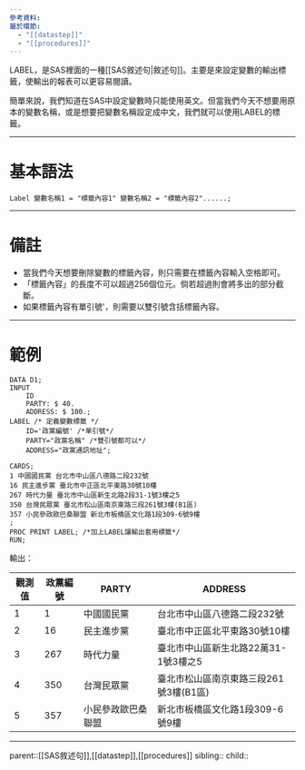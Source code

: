 ```yaml
---
參考資料: 
屬於環節:
  - "[[datastep]]"
  - "[[procedures]]"
---
```

LABEL，是SAS裡面的一種[[SAS敘述句|敘述句]]。主要是來設定變數的輸出標籤，使輸出的報表可以更容易閱讀。

簡單來說，我們知道在SAS中設定變數時只能使用英文。但當我們今天不想要用原本的變數名稱，或是想要把變數名稱設定成中文，我們就可以使用LABEL的標籤。
- - -
# 基本語法
```SAS
Label 變數名稱1 = "標籤內容1" 變數名稱2 = "標籤內容2"......;
```
- - -
# 備註
- 當我們今天想要刪除變數的標籤內容，則只需要在標籤內容輸入空格即可。
- 「標籤內容」的長度不可以超過256個位元。倘若超過則會將多出的部分截斷。
- 如果標籤內容有單引號'，則需要以雙引號含括標籤內容。
- - -
# 範例

```SAS
DATA D1;
INPUT
	ID
	PARTY: $ 40.
	ADDRESS: $ 100.;
LABEL /* 定義變數標籤 */ 
	ID='政黨編號' /*單引號*/
	PARTY="政黨名稱" /*雙引號都可以*/
	ADDRESS="政黨通訊地址";

CARDS;
1 中國國民黨 台北市中山區八德路二段232號
16 民主進步黨 臺北市中正區北平東路30號10樓
267 時代力量 臺北市中山區新生北路2段31-1號3樓之5
350 台灣民眾黨 臺北市松山區南京東路三段261號3樓(B1區)
357 小民參政歐巴桑聯盟 新北市板橋區文化路1段309-6號9樓
;
PROC PRINT LABEL; /*加上LABEL讓輸出套用標籤*/
RUN;
```
輸出：

| 觀測值 | 政黨編號 | PARTY     | ADDRESS                 |
| --- | ---- | --------- | ----------------------- |
| 1   | 1    | 中國國民黨     | 台北市中山區八德路二段232號         |
| 2   | 16   | 民主進步黨     | 臺北市中正區北平東路30號10樓        |
| 3   | 267  | 時代力量      | 臺北市中山區新生北路22萬31-1號3樓之5  |
| 4   | 350  | 台灣民眾黨     | 臺北市松山區南京東路三段261號3樓(B1區) |
| 5   | 357  | 小民參政歐巴桑聯盟 | 新北市板橋區文化路1段309-6號9樓     |
- - -
parent::[[SAS敘述句]],[[datastep]],[[procedures]]
sibling::
child::